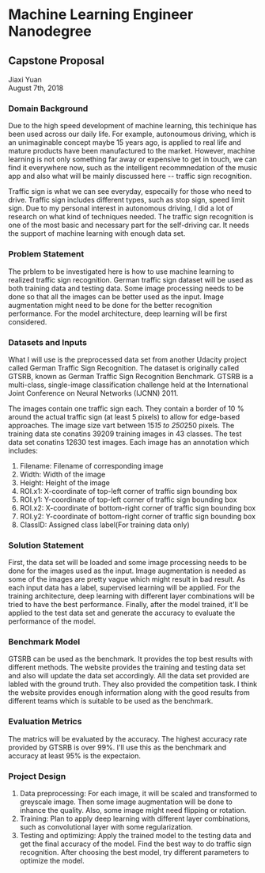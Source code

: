 # Machine Learning Engineer Nanodegree
## Capstone Proposal
Jiaxi Yuan  
August 7th, 2018

### Domain Background

Due to the high speed development of machine learning, this techinique has been used across our daily life. For example, autonoumous driving, which is an unimaginable concept maybe 15 years ago, is applied to real life and mature products have been manufactured to the market. However, machine learning is not only something far away or expensive to get in touch, we can find it everywhere now, such as the intelligent recommnedation of the music app and also what will be mainly discussed here -- traffic sign recognition.

Traffic sign is what we can see everyday, especailly for those who need to drive. Traffic sign includes different types, such as stop sign, speed limit sign. Due to my personal interest in autonomous driving, I did a lot of research on what kind of techniques needed. The traffic sign recognition is one of the most basic and necessary part for the self-driving car. It needs the support of machine learning with enough data set.

### Problem Statement

The prblem to be investigated here is how to use machine learning to realized traffic sign recognition. German traffic sign dataset will be used as both training data and testing data. Some image processing needs to be done so that all the images can be better used as the input. Image augmentation might need to be done for the better recognition performance. For the model architecture, deep learning will be first considered.

### Datasets and Inputs

What I will use is the preprocessed data set from another Udacity project called German Traffic Sign Recognition. The dataset is originally called GTSRB, known as German Traffic Sign Recognition Benchmark. GTSRB is a multi-class, single-image classification challenge held at the International Joint Conference on Neural Networks (IJCNN) 2011. 

The images contain one traffic sign each. They contain a border of 10 % around the actual traffic sign (at least 5 pixels) to allow for edge-based approaches. The image size vart between 15*15 to 250*250 pixels. The training data ste conatins 39209 training images in 43 classes. The test data set conatins 12630 test images. Each image has an annotation which includes:
1. Filename: Filename of corresponding image
2. Width: Width of the image
3. Height: Height of the image
4. ROI.x1: X-coordinate of top-left corner of traffic sign bounding box
5. ROI.y1: Y-coordinate of top-left corner of traffic sign bounding box
6. ROI.x2: X-coordinate of bottom-right corner of traffic sign bounding box
7. ROI.y2: Y-coordinate of bottom-right corner of traffic sign bounding box
8. ClassID: Assigned class label(For training data only)

### Solution Statement

First, the data set will be loaded and some image processing needs to be done for the images used as the input. Image augmentation is needed as some of the images are pretty vague which might result in bad result. As each input data has a label, supervised learning will be applied. For the training architecture, deep learning with different layer combinations will be tried to have the best performance. Finally, after the model trained, it'll be applied to the test data set and generate the accuracy to evaluate the performance of the model.

### Benchmark Model

GTSRB can be used as the benchmark. It provides the top best results with different methods. The website provides the training and testing data set and also will update the data set accordingly. All the data set provided are labled with the ground truth. They also provided the competition task. I think the website provides enough information along with the good results from different teams which is suitable to be used as the benchmark.

### Evaluation Metrics

The matrics will be evaluated by the accuracy. The highest accuracy rate provided by GTSRB is over 99%. I'll use this as the benchmark and accuracy at least 95% is the expectaion.

### Project Design

1. Data preprocessing: For each image, it will be scaled and transformed to greyscale image. Then some image augmentation will be done to inhance the quality. Also, some image might need flipping or rotation.
2. Training: Plan to apply deep learning with different layer combinations, such as convolutional layer with some regularization.
3. Testing and optimizing: Apply the trained model to the testing data and get the final accuracy of the model. Find the best way to do traffic sign recognition. After choosing the best model, try different parameters to optimize the model.
